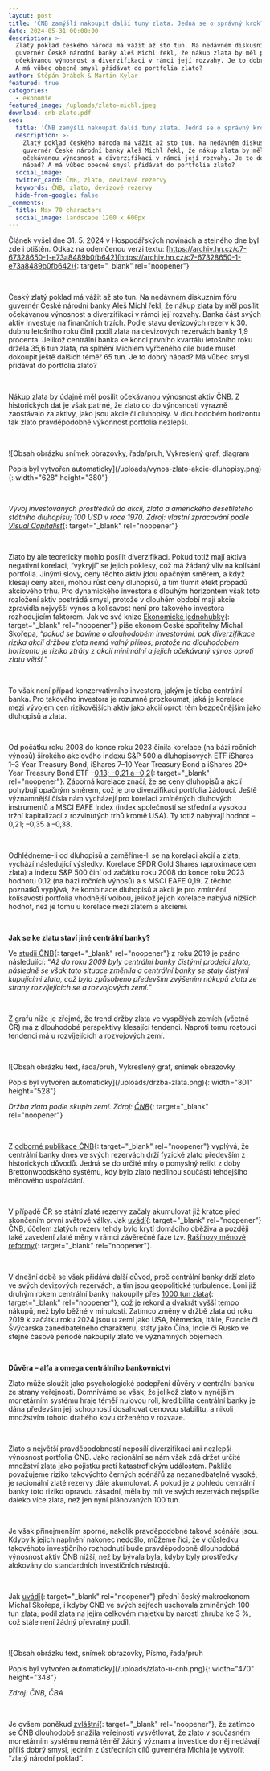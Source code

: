 ```yaml
---
layout: post
title: 'ČNB zamýšlí nakoupit další tuny zlata. Jedná se o správný krok? '
date: 2024-05-31 00:00:00
description: >-
  Zlatý poklad českého národa má vážit až sto tun. Na nedávném diskusním fóru
  guvernér České národní banky Aleš Michl řekl, že nákup zlata by měl posílit
  očekávanou výnosnost a diverzifikaci v rámci její rozvahy. Je to dobrý nápad?
  A má vůbec obecně smysl přidávat do portfolia zlato?
author: Štěpán Drábek & Martin Kylar
featured: true
categories:
  - ekonomie
featured_image: /uploads/zlato-michl.jpeg
download: cnb-zlato.pdf
seo:
  title: 'ČNB zamýšlí nakoupit další tuny zlata. Jedná se o správný krok? '
  description: >-
    Zlatý poklad českého národa má vážit až sto tun. Na nedávném diskusním fóru
    guvernér České národní banky Aleš Michl řekl, že nákup zlata by měl posílit
    očekávanou výnosnost a diverzifikaci v rámci její rozvahy. Je to dobrý
    nápad? A má vůbec obecně smysl přidávat do portfolia zlato?
  social_image:
  twitter_card: ČNB, zlato, devizové rezervy
  keywords: ČNB, zlato, devizové rezervy
  hide-from-google: false
_comments:
  title: Max 70 characters
  social_image: landscape 1200 x 600px
---
```

Článek vyšel dne 31. 5. 2024 v Hospodářských novinách a stejného dne byl zde i otištěn. Odkaz na odemčenou verzi textu: [https://archiv.hn.cz/c7-67328650-1-e73a8489b0fb642](https://archiv.hn.cz/c7-67328650-1-e73a8489b0fb642){: target="_blank" rel="noopener"}

&nbsp;

Český zlatý poklad má vážit až sto tun. Na nedávném diskuzním fóru guvernér České národní banky Aleš Michl řekl, že nákup zlata by měl posílit očekávanou výnosnost a diverzifikaci v rámci její rozvahy. Banka část svých aktiv investuje na finančních trzích. Podle stavu devizových rezerv k 30. dubnu letošního roku činil podíl zlata na devizových rezervách banky 1,9 procenta. Jelikož centrální banka ke konci prvního kvartálu letošního roku držela 35,6 tun zlata, na splnění Michlem vyřčeného cíle bude muset dokoupit ještě dalších téměř 65 tun. Je to dobrý nápad? Má vůbec smysl přidávat do portfolia zlato?

&nbsp;

Nákup zlata by údajně měl posílit očekávanou výnosnost aktiv ČNB. Z historických dat je však patrné, že zlato co do výnosnosti výrazně zaostávalo za aktivy, jako jsou akcie či dluhopisy. V dlouhodobém horizontu tak zlato pravděpodobně výkonnost portfolia nezlepší.

&nbsp;

![Obsah obrázku snímek obrazovky, řada/pruh, Vykreslený graf, diagram

Popis byl vytvořen automaticky](/uploads/vynos-zlato-akcie-dluhopisy.png){: width="628" height="380"}

&nbsp;

*Vývoj investovaných prostředků do akcií, zlata a amerického desetiletého státního dluhopisu; 100 USD v roce 1970. Zdroj: vlastní zpracování podle* [*Visual Capitalist*](https://www.visualcapitalist.com/growth-of-100-by-asset-class-1970-2023/#google_vignette){: target="_blank" rel="noopener"}

&nbsp;

Zlato by ale teoreticky mohlo posílit diverzifikaci. Pokud totiž mají aktiva negativní korelaci, “vykryjí” se jejich poklesy, což má žádaný vliv na kolísání portfolia. Jinými slovy, ceny těchto aktiv jdou opačným směrem, a když klesají ceny akcií, mohou růst ceny dluhopisů, a tím tlumit efekt propadů akciového trhu. Pro dynamického investora s dlouhým horizontem však toto rozložení aktiv postrádá smysl, protože v dlouhém období mají akcie zpravidla nejvyšší výnos a kolísavost není pro takového investora rozhodujícím faktorem. Jak ve své knize [Ekonomické jednohubky](https://www.grada.cz/ekonomicke-jednohubky-13499/){: target="_blank" rel="noopener"} píše ekonom České spořitelny Michal Skořepa, *“pokud se bavíme o dlouhodobém investování, pak diverzifikace rizika akcií držbou zlata nemá valný přínos, protože na dlouhodobém horizontu je riziko ztráty z akcií minimální a jejich očekávaný výnos oproti zlatu větší.”*

&nbsp;

To však není případ konzervativního investora, jakým je třeba centrální banka. Pro takového investora je rozumné prozkoumat, jaká je korelace mezi vývojem cen rizikovějších aktiv jako akcií oproti těm bezpečnějším jako dluhopisů a zlata.

&nbsp;

Od počátku roku 2008 do konce roku 2023 činila korelace (na bázi ročních výnosů) širokého akciového indexu S&P 500 a dluhopisových ETF iShares 1–3 Year Treasury Bond, iShares 7–10 Year Treasury Bond a iShares 20+ Year Treasury Bond ETF –[0,13; –0,21 a –0,2](https://www.portfoliovisualizer.com/asset-class-correlations){: target="_blank" rel="noopener"}. Záporná korelace značí, že se ceny dluhopisů a akcií pohybují opačným směrem, což je pro diverzifikaci portfolia žádoucí. Ještě významnější čísla nám vycházejí pro korelaci zmíněných dluhových instrumentů a MSCI EAFE Index (index společností se střední a vysokou tržní kapitalizací z rozvinutých trhů kromě USA). Ty totiž nabývají hodnot –0,21; –0,35 a –0,38.

&nbsp;

Odhlédneme-li od dluhopisů a zaměříme-li se na korelaci akcií a zlata, vychází následující výsledky. Korelace SPDR Gold Shares (aproximace cen zlata) a indexu S&P 500 činí od začátku roku 2008 do konce roku 2023 hodnotu 0,12 (na bázi ročních výnosů) a s MSCI EAFE 0,19. Z těchto poznatků vyplývá, že kombinace dluhopisů a akcií je pro zmírnění kolísavosti portfolia vhodnější volbou, jelikož jejich korelace nabývá nižších hodnot, než je tomu u korelace mezi zlatem a akciemi.

&nbsp;

**Jak se ke zlatu staví jiné centrální banky?**

Ve [studii ČNB](https://www.cnb.cz/export/sites/cnb/cs/ekonomicky-vyzkum/.galleries/vyzkum_publikace/rpn/download/rpn_1_2019_cz.pdf){: target="_blank" rel="noopener"} z roku 2019 je psáno následující: “*Až do roku 2009 byly centrální banky čistými prodejci zlata, následně se však tato situace změnila a centrální banky se staly čistými kupujícími zlata, což bylo způsobeno především zvýšením nákupů zlata ze strany rozvíjejících se a rozvojových zemí.*”

&nbsp;

Z grafu níže je zřejmé, že trend držby zlata ve vyspělých zemích (včetně ČR) má z dlouhodobé perspektivy klesající tendenci. Naproti tomu rostoucí tendenci má u rozvíjejících a rozvojových zemí.

&nbsp;

![Obsah obrázku text, řada/pruh, Vykreslený graf, snímek obrazovky

Popis byl vytvořen automaticky](/uploads/drzba-zlata.png){: width="801" height="528"}

*Držba zlata podle skupin zemí. Zdroj:* [*ČNB*](https://www.cnb.cz/export/sites/cnb/cs/ekonomicky-vyzkum/.galleries/vyzkum_publikace/rpn/download/rpn_1_2019_cz.pdf){: target="_blank" rel="noopener"}

&nbsp;

Z [odborné publikace ČNB](https://www.cnb.cz/export/sites/cnb/cs/ekonomicky-vyzkum/.galleries/vyzkum_publikace/rpn/download/rpn_1_2019_cz.pdf){: target="_blank" rel="noopener"} vyplývá, že centrální banky dnes ve svých rezervách drží fyzické zlato především z historických důvodů. Jedná se do určité míry o pomyslný relikt z doby Brettonwoodského systému, kdy bylo zlato nedílnou součástí tehdejšího měnového uspořádání.

&nbsp;

V případě ČR se státní zlaté rezervy začaly akumulovat již krátce před skončením první světové války. Jak [uvádí](https://www.cnb.cz/cs/casto-kladene-dotazy/Otazky-a-odpovedi-k-tematu-zlata-jako-soucasti-devizovych-rezerv-CNB/){: target="_blank" rel="noopener"} ČNB, účelem zlatých rezerv tehdy bylo krytí domácího oběživa a později také zavedení zlaté měny v rámci závěrečné fáze tzv. [Rašínovy měnové reformy](https://www.historie.cnb.cz/cs/menova_politika/1_vznik_a_stabilizace_samostatne_ceskoslovenske_meny/rasinova_menova_reforma.html){: target="_blank" rel="noopener"}.

&nbsp;

V dnešní době se však přidává další důvod, proč centrální banky drží zlato ve svých devizových rezervách, a tím jsou geopolitické turbulence. Loni již druhým rokem centrální banky nakoupily přes [1000 tun zlata](https://ekonom.cz/c1-67314590-zlato-je-na-rekordu-presto-se-v-nejiste-dobe-valek-ceka-rust){: target="_blank" rel="noopener"}, což je rekord a dvakrát vyšší tempo nákupů, než bylo běžné v minulosti. Zatímco změny v držbě zlata od roku 2019 k začátku roku 2024 jsou u zemí jako USA, Německa, Itálie, Francie či Švýcarska zanedbatelného charakteru, státy jako Čína, Indie či Rusko ve stejné časové periodě nakoupily zlato ve významných objemech.

&nbsp;

**Důvěra – alfa a omega centrálního bankovnictví**

Zlato může sloužit jako psychologické podepření důvěry v centrální banku ze strany veřejnosti. Domníváme se však, že jelikož zlato v nynějším monetárním systému hraje téměř nulovou roli, kredibilita centrální banky je dána především její schopností dosahovat cenovou stabilitu, a nikoli množstvím tohoto drahého kovu drženého v rozvaze.

&nbsp;

Zlato s největší pravděpodobností neposílí diverzifikaci ani nezlepší výnosnost portfolia ČNB. Jako racionální se nám však zdá držet určité množství zlata jako pojistku proti katastrofickým událostem. Pakliže považujeme riziko takovýchto černých scénářů za nezanedbatelně vysoké, je racionální zlaté rezervy dále akumulovat. A pokud je z pohledu centrální banky toto riziko opravdu zásadní, měla by mít ve svých rezervách nejspíše daleko více zlata, než jen nyní plánovaných 100 tun.

&nbsp;

Je však přinejmenším sporné, nakolik pravděpodobné takové scénáře jsou. Kdyby k jejich naplnění nakonec nedošlo, můžeme říci, že v důsledku takovéhoto investičního rozhodnutí bude pravděpodobně dlouhodobá výnosnost aktiv ČNB nižší, než by bývala byla, kdyby byly prostředky alokovány do standardních investičních nástrojů.

&nbsp;

Jak [uvádí](https://www.grada.cz/ekonomicke-jednohubky-13499/){: target="_blank" rel="noopener"} přední český makroekonom Michal Skořepa, i kdyby ČNB ve svých sejfech uschovala zmíněných 100 tun zlata, podíl zlata na jejím celkovém majetku by narostl zhruba ke 3 %, což stále není žádný převratný podíl.

&nbsp;

![Obsah obrázku text, snímek obrazovky, Písmo, řada/pruh

Popis byl vytvořen automaticky](/uploads/zlato-u-cnb.png){: width="470" height="348"}

*Zdroj: ČNB, ČBA*

&nbsp;

Je ovšem poněkud [zvláštní](https://libinst.cz/wp-content/uploads/2023/05/cnb_drabek_v11.pdf){: target="_blank" rel="noopener"}, že zatímco se ČNB dlouhodobě snažila veřejnosti vysvětlovat, že zlato v současném monetárním systému nemá téměř žádný význam a investice do něj nedávají příliš dobrý smysl, jedním z ústředních cílů guvernéra Michla je vytvořit “zlatý národní poklad”.

&nbsp;